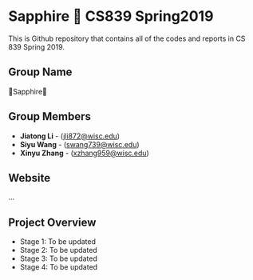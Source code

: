 # Sapphire 💎 CS839 Spring2019

This is Github repository that contains all of the codes and reports in CS 839 Spring 2019.

## Group Name

💎Sapphire💎

## Group Members

* **Jiatong Li** - (jli872@wisc.edu)
* **Siyu Wang** - (swang739@wisc.edu)
* **Xinyu Zhang** - (xzhang959@wisc.edu)

## Website

...

## Project Overview
* Stage 1: To be updated
* Stage 2: To be updated
* Stage 3: To be updated
* Stage 4: To be updated



